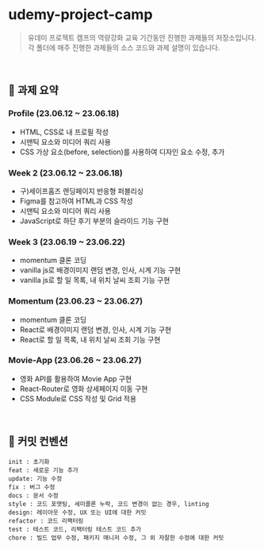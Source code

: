 # udemy-project-camp

> 유데미 프로젝트 캠프의 역량강화 교육 기간동안 진행한 과제들의 저장소입니다.<br>
> 각 폴더에 매주 진행한 과제들의 소스 코드와 과제 설명이 있습니다.
<br>

## 📝 과제 요약
### Profile (23.06.12 ~ 23.06.18)
- HTML, CSS로 내 프로필 작성
- 시맨틱 요소와 미디어 쿼리 사용
- CSS 가상 요소(before, selection)를 사용하여 디자인 요소 수정, 추가

### Week 2 (23.06.12 ~ 23.06.18)
- 구)세이프홈즈 랜딩페이지 반응형 퍼블리싱
- Figma를 참고하여 HTML과 CSS 작성
- 시맨틱 요소와 미디어 쿼리 사용
- JavaScript로 하단 후기 부분의 슬라이드 기능 구현
  
### Week 3 (23.06.19 ~ 23.06.22)
- momentum 클론 코딩
- vanilla js로 배경이미지 랜덤 변경, 인사, 시계 기능 구현
- vanilla js로 할 일 목록, 내 위치 날씨 조회 기능 구현

### Momentum (23.06.23 ~ 23.06.27)
- momentum 클론 코딩
- React로 배경이미지 랜덤 변경, 인사, 시계 기능 구현
- React로 할 일 목록, 내 위치 날씨 조회 기능 구현

### Movie-App (23.06.26 ~ 23.06.27)
- 영화 API를 활용하여 Movie App 구현
- React-Router로 영화 상세페이지 이동 구현
- CSS Module로 CSS 작성 및 Grid 적용
<br>

## 💬 커밋 컨벤션

```
init : 초기화
feat : 새로운 기능 추가
update: 기능 수정
fix : 버그 수정
docs : 문서 수정
style : 코드 포맷팅, 세미콜론 누락, 코드 변경이 없는 경우, linting
design: 레이아웃 수정, UX 또는 UI에 대한 커밋
refactor : 코드 리팩터링
test : 테스트 코드, 리팩터링 테스트 코드 추가
chore : 빌드 업무 수정, 패키지 매니저 수정, 그 외 자잘한 수정에 대한 커밋
```
